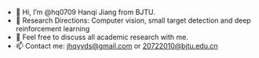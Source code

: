 - 👋 Hi, I’m @hq0709 Hanqi Jiang from BJTU.
- 👀 Research Directions: Computer vision, small target detection and deep reinforcement learning
- 💞️ Feel free to discuss all academic research with me.
- 📫 Contact me: jhqyyds@gmail.com or 20722010@bjtu.edu.cn

<!---
hq0709/hq0709 is a ✨ special ✨ repository because its `README.md` (this file) appears on your GitHub profile.
You can click the Preview link to take a look at your changes.
--->
